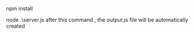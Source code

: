 
npm install

node .\server.js
 after this command , the output.js file will be automatically created 
